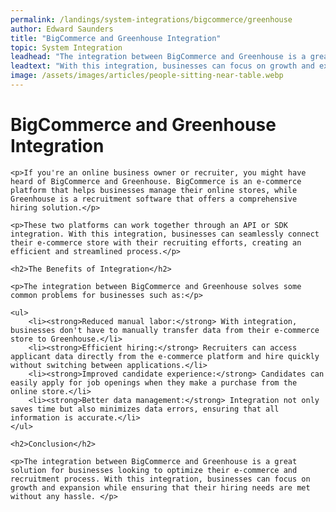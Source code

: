 ```yaml
---
permalink: /landings/system-integrations/bigcommerce/greenhouse
author: Edward Saunders
title: "BigCommerce and Greenhouse Integration"
topic: System Integration
leadhead: "The integration between BigCommerce and Greenhouse is a great solution for businesses looking to optimize their e-commerce and recruitment process"
leadtext: "With this integration, businesses can focus on growth and expansion while ensuring that their hiring needs are met without any hassle."
image: /assets/images/articles/people-sitting-near-table.webp
---
```

<div class="arttext">	<h1>BigCommerce and Greenhouse Integration</h1>
	
	<p>If you're an online business owner or recruiter, you might have heard of BigCommerce and Greenhouse. BigCommerce is an e-commerce platform that helps businesses manage their online stores, while Greenhouse is a recruitment software that offers a comprehensive hiring solution.</p>

	<p>These two platforms can work together through an API or SDK integration. With this integration, businesses can seamlessly connect their e-commerce store with their recruiting efforts, creating an efficient and streamlined process.</p>

	<h2>The Benefits of Integration</h2>

	<p>The integration between BigCommerce and Greenhouse solves some common problems for businesses such as:</p>

	<ul>
		<li><strong>Reduced manual labor:</strong> With integration, businesses don't have to manually transfer data from their e-commerce store to Greenhouse.</li>
		<li><strong>Efficient hiring:</strong> Recruiters can access applicant data directly from the e-commerce platform and hire quickly without switching between applications.</li>
		<li><strong>Improved candidate experience:</strong> Candidates can easily apply for job openings when they make a purchase from the online store.</li>
		<li><strong>Better data management:</strong> Integration not only saves time but also minimizes data errors, ensuring that all information is accurate.</li>
	</ul>

	<h2>Conclusion</h2>

	<p>The integration between BigCommerce and Greenhouse is a great solution for businesses looking to optimize their e-commerce and recruitment process. With this integration, businesses can focus on growth and expansion while ensuring that their hiring needs are met without any hassle. </p>

</div>